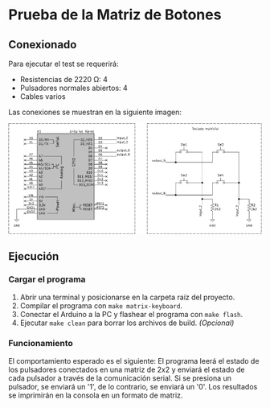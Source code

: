# Prueba de la Matriz de Botones

## Conexionado

Para ejecutar el test se requerirá:

- Resistencias de 2220 Ω: 4
- Pulsadores normales abiertos: 4
- Cables varios

Las conexiones se muestran en la siguiente imagen:

![Conexionado](../schematics/matrix-test.svg)

## Ejecución

### Cargar el programa

1. Abrir una terminal y posicionarse en la carpeta raíz del proyecto.
2. Compilar el programa con `make matrix-keyboard`.
3. Conectar el Arduino a la PC y flashear el programa con `make flash`.
4. Ejecutar `make clean` para borrar los archivos de build. *(Opcional)*

### Funcionamiento

El comportamiento esperado es el siguiente: El programa leerá el estado de los pulsadores conectados en una matriz de 2x2 y enviará el estado de cada pulsador a través de la comunicación serial. Si se presiona un pulsador, se enviará un '1', de lo contrario, se enviará un '0'. Los resultados se imprimirán en la consola en un formato de matriz.